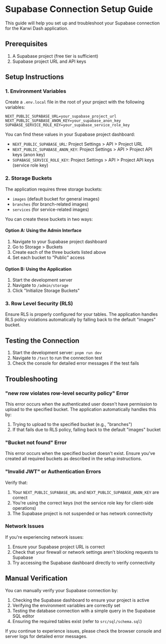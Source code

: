 # Supabase Connection Setup Guide

This guide will help you set up and troubleshoot your Supabase connection for the Karwi Dash application.

## Prerequisites

1. A Supabase project (free tier is sufficient)
2. Supabase project URL and API keys

## Setup Instructions

### 1. Environment Variables

Create a `.env.local` file in the root of your project with the following variables:

```env
NEXT_PUBLIC_SUPABASE_URL=your_supabase_project_url
NEXT_PUBLIC_SUPABASE_ANON_KEY=your_supabase_anon_key
SUPABASE_SERVICE_ROLE_KEY=your_supabase_service_role_key
```

You can find these values in your Supabase project dashboard:
- `NEXT_PUBLIC_SUPABASE_URL`: Project Settings > API > Project URL
- `NEXT_PUBLIC_SUPABASE_ANON_KEY`: Project Settings > API > Project API keys (anon key)
- `SUPABASE_SERVICE_ROLE_KEY`: Project Settings > API > Project API keys (service role key)

### 2. Storage Buckets

The application requires three storage buckets:
- `images` (default bucket for general images)
- `branches` (for branch-related images)
- `services` (for service-related images)

You can create these buckets in two ways:

#### Option A: Using the Admin Interface
1. Navigate to your Supabase project dashboard
2. Go to Storage > Buckets
3. Create each of the three buckets listed above
4. Set each bucket to "Public" access

#### Option B: Using the Application
1. Start the development server
2. Navigate to `/admin/storage`
3. Click "Initialize Storage Buckets"

### 3. Row Level Security (RLS)

Ensure RLS is properly configured for your tables. The application handles RLS policy violations automatically by falling back to the default "images" bucket.

## Testing the Connection

1. Start the development server: `pnpm run dev`
2. Navigate to `/test` to run the connection test
3. Check the console for detailed error messages if the test fails

## Troubleshooting

### "new row violates row-level security policy" Error

This error occurs when the authenticated user doesn't have permission to upload to the specified bucket. The application automatically handles this by:
1. Trying to upload to the specified bucket (e.g., "branches")
2. If that fails due to RLS policy, falling back to the default "images" bucket

### "Bucket not found" Error

This error occurs when the specified bucket doesn't exist. Ensure you've created all required buckets as described in the setup instructions.

### "Invalid JWT" or Authentication Errors

Verify that:
1. Your `NEXT_PUBLIC_SUPABASE_URL` and `NEXT_PUBLIC_SUPABASE_ANON_KEY` are correct
2. You're using the correct keys (not the service role key for client-side operations)
3. The Supabase project is not suspended or has network connectivity

### Network Issues

If you're experiencing network issues:
1. Ensure your Supabase project URL is correct
2. Check that your firewall or network settings aren't blocking requests to Supabase
3. Try accessing the Supabase dashboard directly to verify connectivity

## Manual Verification

You can manually verify your Supabase connection by:

1. Checking the Supabase dashboard to ensure your project is active
2. Verifying the environment variables are correctly set
3. Testing the database connection with a simple query in the Supabase SQL editor
4. Ensuring the required tables exist (refer to `src/sql/schema.sql`)

If you continue to experience issues, please check the browser console and server logs for detailed error messages.
